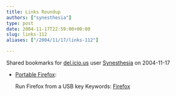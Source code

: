 ```yaml
---
title: Links Roundup
authors: ["synesthesia"]
type: post
date: 2004-11-17T22:59:00+00:00
slug: links-112 
aliases: ["/2004/11/17/links-112"]

---
```

Shared bookmarks for [del.icio.us][1] user  [Synesthesia][2] on 2004-11-17

  * [Portable Firefox][3]:
  
    Run Firefox from a USB key Keywords: [Firefox][4]

 [1]: https://del.icio.us/
 [2]: https://del.icio.us/synesthesia
 [3]: https://johnhaller.com/jh/mozilla/portable_firefox/ "https://johnhaller.com/jh/mozilla/portable_firefox/"
 [4]: https://del.icio.us/synesthesia/Firefox